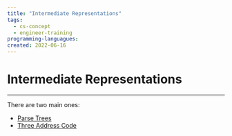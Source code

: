 ```yaml
---
title: "Intermediate Representations"
tags:
  - cs-concept
  - engineer-training
programming-languagues:
created: 2022-06-16
---
```

# Intermediate Representations
---
There are two main ones:
- [Parse Trees](notes/parse-trees.md)
- [Three Address Code](notes/three-address-code.md)
